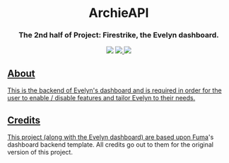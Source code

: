</div>
  <h1 align=center>ArchieAPI</h1>
  <h3 align=center>The 2nd half of Project: Firestrike, the Evelyn dashboard.</h3>
  
  <div align=center>
      <img src="https://img.shields.io/github/stars/shadowrunners/ArchieAPI?style=for-the-badge" />
  </a>

  <a href="#">
    <img src="https://img.shields.io/discord/838499177243738172?style=for-the-badge" />
  </a>

  <a href="https://buymeacoffee.com/scr3ppie">
    <img src="https://img.shields.io/badge/-buy_me_a%C2%A0coffee-gray?style=for-the-badge"
  </a>
</div>

## About

This is the backend of Evelyn's dashboard and is required in order for the user to enable / disable features and tailor Evelyn to their needs.

## Credits
This project (along with the Evelyn dashboard) are based upon [Fuma](https://github.com/SonMooSans)'s dashboard backend template. All credits go out to them for the original version of this project.
